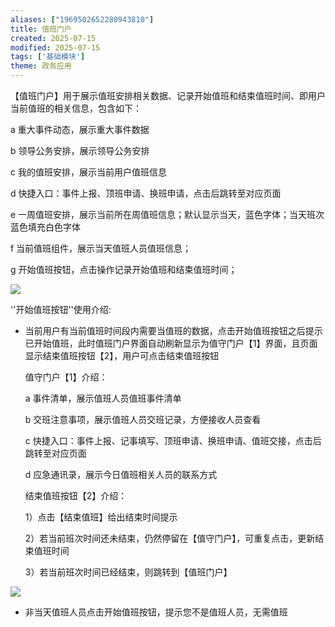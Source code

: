```yaml
---
aliases: ["1969502652280943810"]
title: 值班门户
created: 2025-07-15
modified: 2025-07-15
tags: ['基础模块']
theme: 政务应用
---
```


【值班门户】用于展示值班安排相关数据、记录开始值班和结束值班时间、即用户当前值班的相关信息，包含如下：

a 重大事件动态，展示重大事件数据

b 领导公务安排，展示领导公务安排

c 我的值班安排，展示当前用户值班信息

d 快捷入口：事件上报、顶班申请、换班申请，点击后跳转至对应页面

e 一周值班安排，展示当前所在周值班信息；默认显示当天，蓝色字体；当天班次蓝色填充白色字体

f 当前值班组件，展示当天值班人员值班信息；

g 开始值班按钮，点击操作记录开始值班和结束值班时间；

![](https://myhelpdoc.oss-cn-heyuan.aliyuncs.com/mdimages/1c91e13a962635803444e00bc113d6ff.jpg)

''开始值班按钮''使用介绍:

- 当前用户有当前值班时间段内需要当值班的数据，点击开始值班按钮之后提示已开始值班，此时值班门户界面自动刷新显示为值守门户【1】界面，且页面显示结束值班按钮【2】，用户可点击结束值班按钮

  值守门户【1】介绍：

  a 事件清单，展示值班人员值班事件清单

  b 交班注意事项，展示值班人员交班记录，方便接收人员查看

  c 快捷入口：事件上报、记事填写、顶班申请、换班申请、值班交接，点击后跳转至对应页面

  d 应急通讯录，展示今日值班相关人员的联系方式

  结束值班按钮【2】介绍：

  1）点击【结束值班】给出结束时间提示

  2）若当前班次时间还未结束，仍然停留在【值守门户】，可重复点击，更新结束值班时间

  3）若当前班次时间已经结束，则跳转到【值班门户】

![](https://myhelpdoc.oss-cn-heyuan.aliyuncs.com/mdimages/f5a0afd52a5301546542ef0e47790a5b.jpg)

- 非当天值班人员点击开始值班按钮，提示您不是值班人员，无需值班

